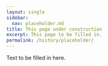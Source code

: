 ```yaml
---
layout: single
sidebar:
  nav: placeholder.md
title: This page under construction
excerpt: This page to be filled in.
permalink: /history/placeholder/
---
```


Text to be filled in here.
